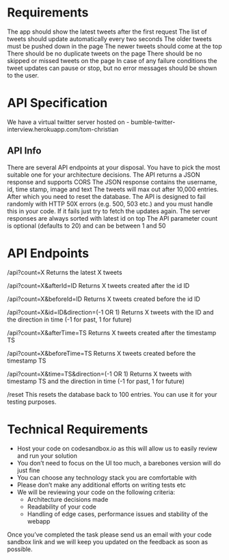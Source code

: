 # Requirements

The app should show the latest tweets after the first request
The list of tweets should update automatically every two seconds
The older tweets must be pushed down in the page
The newer tweets should come at the top
There should be no duplicate tweets on the page
There should be no skipped or missed tweets on the page
In case of any failure conditions the tweet updates can pause or stop, but no error messages should be shown to the user.

# API Specification

We have a virtual twitter server hosted on - bumble-twitter-interview.herokuapp.com/tom-christian

## API Info

There are several API endpoints at your disposal. You have to pick the most suitable one for your architecture decisions.
The API returns a JSON response and supports CORS
The JSON response contains the username, id, time stamp, image and text
The tweets will max out after 10,000 entries. After which you need to reset the database.
The API is designed to fail randomly with HTTP 50X errors (e.g. 500, 503 etc.) and you must handle this in your code. If it fails just try to fetch the updates again.
The server responses are always sorted with latest id on top
The API parameter count is optional (defaults to 20) and can be between 1 and 50

# API Endpoints

/api?count=X
Returns the latest X tweets

/api?count=X&afterId=ID
Returns X tweets created after the id ID

/api?count=X&beforeId=ID
Returns X tweets created before the id ID

/api?count=X&id=ID&direction=(-1 OR 1)
Returns X tweets with the ID and the direction in time (-1 for past, 1 for future)

/api?count=X&afterTime=TS
Returns X tweets created after the timestamp TS

/api?count=X&beforeTime=TS
Returns X tweets created before the timestamp TS

/api?count=X&time=TS&direction=(-1 OR 1)
Returns X tweets with timestamp TS and the direction in time (-1 for past, 1 for future)

/reset
This resets the database back to 100 entries. You can use it for your testing purposes.

# Technical Requirements

- Host your code on codesandbox.io as this will allow us to easily review and run your solution
- You don’t need to focus on the UI too much, a barebones version will do just fine
- You can choose any technology stack you are comfortable with
- Please don’t make any additional efforts on writing tests etc
- We will be reviewing your code on the following criteria:
  - Architecture decisions made
  - Readability of your code
  - Handling of edge cases, performance issues and stability of the webapp

Once you’ve completed the task please send us an email with your code sandbox link and we will keep you updated on the feedback as soon as possible.

